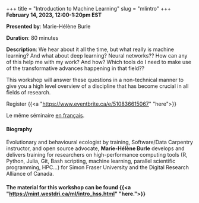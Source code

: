 +++
title = "Introduction to Machine Learning"
slug = "mlintro"
+++
**February 14, 2023, 12:00-1:20pm EST**

**Presented by**: Marie-Hélène Burle

**Duration**: 80 minutes

**Description**: We hear about it all the time, but what really is machine learning? And what about deep
learning? Neural networks?? How can any of this help me with my work? And how? Which tools do I need to make
use of the transformative advances happening in that field??

This workshop will answer these questions in a non-technical manner to give you a high level overview of a
discipline that has become crucial in all fields of research.

Register {{<a "https://www.eventbrite.ca/e/510836615067" "here">}}

Le même séminaire [en français](/mlintrofr).

#### Biography

Evolutionary and behavioural ecologist by training, Software/Data Carpentry instructor, and open source advocate, **Marie-Hélène Burle** develops and delivers training for researchers on high-performance computing tools (R, Python, Julia, Git, Bash scripting, machine learning, parallel scientific programming, HPC…) for Simon Fraser University and the Digital Research Alliance of Canada.

<!-- {{< vimeo 690948795 >}} -->
<!-- <br> -->

<!-- - [Watch this session on Vimeo](https://vimeo.com/690948795) -->

#### The material for this workshop can be found {{<a "https://mint.westdri.ca/ml/intro_hss.html" "here.">}}
